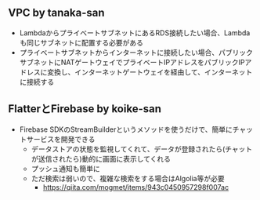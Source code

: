 ## VPC by tanaka-san
- LambdaからプライベートサブネットにあるRDS接続したい場合、Lambdaも同じサブネットに配置する必要がある
- プライベートサブネットからインターネットに接続したい場合、パブリックサブネットにNATゲートウェイでプライベートIPアドレスをパブリックIPアドレスに変換し、インターネットゲートウェイを経由して、インターネットに接続する

## FlatterとFirebase by koike-san
- Firebase SDKのStreamBuilderというメソッドを使うだけで、簡単にチャットサービスを開発できる
  - データストアの状態を監視してくれて、データが登録されたら(チャットが送信されたら)動的に画面に表示してくれる
  - プッシュ通知も簡単に
  - ただ検索は弱いので、複雑な検索をする場合はAlgolia等が必要
    - https://qiita.com/mogmet/items/943c0450957298f007ac